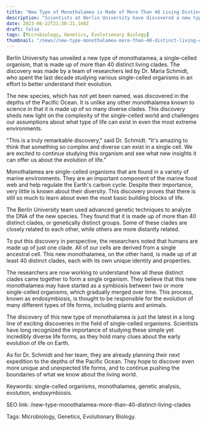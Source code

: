 ```yaml
---
title: "New Type of Monothalamea is Made of More Than 40 Living Distinct Living Clades"
description: "Scientists at Berlin University have discovered a new type of monothalamea that is made up of more than 40 distinct living clades. This discovery challenges our assumptions about the complexity of the single-celled world and sheds new light on the evolution of life on Earth."
date: 2023-06-22T21:50:21.160Z
draft: false
tags: [Microbiology, Genetics, Evolutionary Biology]
thumbnail: "/news//new-type-monothalamea-more-than-40-distinct-living-clades/thumb.png"
---
```


Berlin University has unveiled a new type of monothalamea, a single-celled organism, that is made up of more than 40 distinct living clades. The discovery was made by a team of researchers led by Dr. Maria Schmidt, who spent the last decade studying various single-celled organisms in an effort to better understand their evolution.

The new species, which has not yet been named, was discovered in the depths of the Pacific Ocean. It is unlike any other monothalamea known to science in that it is made up of so many diverse clades. This discovery sheds new light on the complexity of the single-celled world and challenges our assumptions about what type of life can exist in even the most extreme environments.

"This is a truly remarkable discovery," said Dr. Schmidt. "It's amazing to think that something so complex and diverse can exist in a single cell. We are excited to continue studying this organism and see what new insights it can offer us about the evolution of life." 

Monothalamea are single-celled organisms that are found in a variety of marine environments. They are an important component of the marine food web and help regulate the Earth's carbon cycle. Despite their importance, very little is known about their diversity. This discovery proves that there is still so much to learn about even the most basic building blocks of life.

The Berlin University team used advanced genetic techniques to analyze the DNA of the new species. They found that it is made up of more than 40 distinct clades, or genetically distinct groups. Some of these clades are closely related to each other, while others are more distantly related.

To put this discovery in perspective, the researchers noted that humans are made up of just one clade. All of our cells are derived from a single ancestral cell. This new monothalamea, on the other hand, is made up of at least 40 distinct clades, each with its own unique identity and properties.

The researchers are now working to understand how all these distinct clades came together to form a single organism. They believe that this new monothalamea may have started as a symbiosis between two or more single-celled organisms, which gradually merged over time. This process, known as endosymbiosis, is thought to be responsible for the evolution of many different types of life forms, including plants and animals.

The discovery of this new type of monothalamea is just the latest in a long line of exciting discoveries in the field of single-celled organisms. Scientists have long recognized the importance of studying these simple yet incredibly diverse life forms, as they hold many clues about the early evolution of life on Earth.

As for Dr. Schmidt and her team, they are already planning their next expedition to the depths of the Pacific Ocean. They hope to discover even more unique and unexpected life forms, and to continue pushing the boundaries of what we know about the living world.

Keywords: single-celled organisms, monothalamea, genetic analysis, evolution, endosymbiosis.

SEO link: /new-type-monothalamea-more-than-40-distinct-living-clades

Tags: Microbiology, Genetics, Evolutionary Biology.